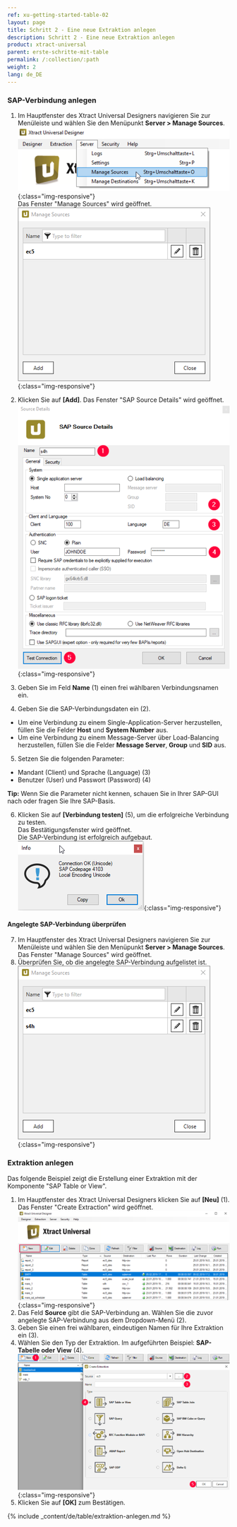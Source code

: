 ```yaml
---
ref: xu-getting-started-table-02
layout: page
title: Schritt 2 - Eine neue Extraktion anlegen
description: Schritt 2 - Eine neue Extraktion anlegen
product: xtract-universal
parent: erste-schritte-mit-table
permalink: /:collection/:path
weight: 2
lang: de_DE
---
```

### SAP-Verbindung anlegen

1. Im Hauptfenster des Xtract Universal Designers navigieren Sie zur Menüleiste und wählen Sie den Menüpunkt **Server > Manage Sources**.<br>
![XU-Create-Connection-1](/img/content/server_manage_sources.png){:class="img-responsive"}<br>
Das Fenster "Manage Sources" wird geöffnet.<br>
![XU-Create-Connection-2](/img/content/xu_manage_source.png){:class="img-responsive"}<br>

2. Klicken Sie auf **[Add]**. Das Fenster "SAP Source Details" wird geöffnet.<br>
![XU-Create-Connection-3-A](/img/content/xu/sap_source-details.png){:class="img-responsive"}<br>
3. Geben Sie im Feld **Name** (1) einen frei wählbaren Verbindungsnamen ein. 
4. Geben Sie die SAP-Verbindungsdaten ein (2). <br>
- Um eine Verbindung zu einem Single-Application-Server herzustellen, füllen Sie die Felder **Host** und **System Number** aus. <br>
- Um eine Verbindung zu einem Message-Server über Load-Balancing herzustellen, füllen Sie die Felder **Message Server**, **Group** und **SID** aus. <br>
5. Setzen Sie die folgenden Parameter:
- Mandant (Client) und Sprache (Language) (3)
- Benutzer (User) und Passwort (Password) (4) <br>

**Tip:** Wenn Sie die Parameter nicht kennen, schauen Sie in Ihrer SAP-GUI nach oder fragen Sie Ihre SAP-Basis. <br>

6. Klicken Sie auf **[Verbindung testen]** (5), um die erfolgreiche Verbindung zu testen. <br>
Das Bestätigungsfenster wird geöffnet. <br>
Die SAP-Verbindung ist erfolgreich aufgebaut.<br> 
![XU-Create-Connection-3](/img/content/xu_test_connection.png){:class="img-responsive"} <br>

#### Angelegte SAP-Verbindung überprüfen
7. Im Hauptfenster des Xtract Universal Designers navigieren Sie zur Menüleiste und wählen Sie den Menüpunkt **Server > Manage Sources**.<br>
Das Fenster "Manage Sources" wird geöffnet.<br>
8. Überprüfen Sie, ob die angelegte SAP-Verbindung aufgelistet ist.<br>
![XU-Create-Connection-4](/img/content/xu_manage_source_2.png){:class="img-responsive"}

### Extraktion anlegen
Das folgende Beispiel zeigt die Erstellung einer Extraktion mit der Komponente "SAP Table or View".
1. Im Hauptfenster des Xtract Universal Designers klicken Sie auf **[Neu]** (1).
Das Fenster "Create Extraction" wird geöffnet.<br>
![Create-New-Table-Extraction](/img/content/xu_extraction_anlegen.png){:class="img-responsive"}<br>
2. Das Feld **Source** gibt die SAP-Verbindung an. Wählen Sie die zuvor angelegte SAP-Verbindung aus dem Dropdown-Menü (2).
3. Geben Sie einen frei wählbaren, eindeutigen Namen für Ihre Extraktion ein (3).
4. Wählen Sie den Typ der Extraktion. Im aufgeführten Beispiel: **SAP-Tabelle oder View** (4). <br>
![Add-Extraction](/img/content/xu/xu_tabellen_extraktion_anlegen.png){:class="img-responsive"} <br>
5. Klicken Sie auf **[OK]** zum Bestätigen.

{% include _content/de/table/extraktion-anlegen.md  %}